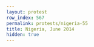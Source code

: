 ```yaml
---
layout: protest
row_index: 567
permalink: protests/nigeria-55
title: Nigeria, June 2014
hidden: true
---
```

